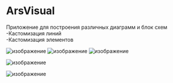 <h1>ArsVisual</h1>
Приложение для построения различных диаграмм и блок схем
<br>-Кастомизация линий<br>
-Кастомизация элементов

![изображение](https://github.com/user-attachments/assets/cb878cfa-fd0f-46b3-a1de-8f2685c5d4f2)
![изображение](https://github.com/user-attachments/assets/2d47c107-fa62-4af1-9393-07d8930d3429)
![изображение](https://github.com/user-attachments/assets/d71ab1af-a060-40c2-be57-9d30607c8d1d)

![изображение](https://github.com/user-attachments/assets/013fe8e3-edec-4020-beed-7388c4fe9c08)

![изображение](https://github.com/user-attachments/assets/6230efc5-f6ec-4f35-81d6-8c6d9c2238d6)
